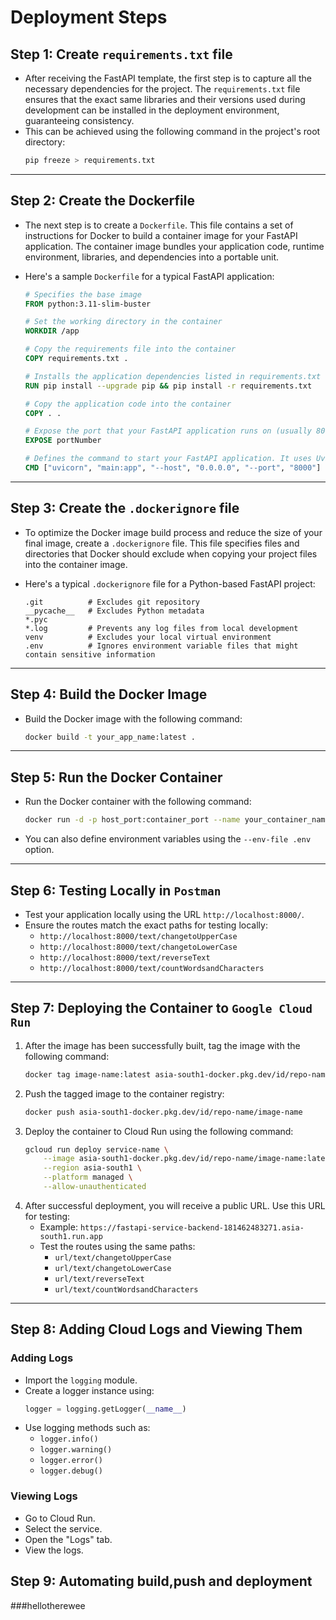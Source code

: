 # Deployment Steps

## Step 1: Create `requirements.txt` file
- After receiving the FastAPI template, the first step is to capture all the necessary dependencies for the project. The `requirements.txt` file ensures that the exact same libraries and their versions used during development can be installed in the deployment environment, guaranteeing consistency.
- This can be achieved using the following command in the project's root directory:
  ```bash
  pip freeze > requirements.txt
  ```

---

## Step 2: Create the Dockerfile
- The next step is to create a `Dockerfile`. This file contains a set of instructions for Docker to build a container image for your FastAPI application. The container image bundles your application code, runtime environment, libraries, and dependencies into a portable unit.
- Here's a sample `Dockerfile` for a typical FastAPI application:

  ```dockerfile
  # Specifies the base image
  FROM python:3.11-slim-buster

  # Set the working directory in the container
  WORKDIR /app

  # Copy the requirements file into the container 
  COPY requirements.txt .

  # Installs the application dependencies listed in requirements.txt
  RUN pip install --upgrade pip && pip install -r requirements.txt

  # Copy the application code into the container
  COPY . .

  # Expose the port that your FastAPI application runs on (usually 8000)
  EXPOSE portNumber

  # Defines the command to start your FastAPI application. It uses Uvicorn, an ASGI server, and specifies the host, port, and the location of your FastAPI app (main:app).
  CMD ["uvicorn", "main:app", "--host", "0.0.0.0", "--port", "8000"]
  ```

---

## Step 3: Create the `.dockerignore` file
- To optimize the Docker image build process and reduce the size of your final image, create a `.dockerignore` file. This file specifies files and directories that Docker should exclude when copying your project files into the container image.

- Here's a typical `.dockerignore` file for a Python-based FastAPI project:

  ```
  .git          # Excludes git repository
  __pycache__   # Excludes Python metadata
  *.pyc
  *.log         # Prevents any log files from local development
  venv          # Excludes your local virtual environment
  .env          # Ignores environment variable files that might contain sensitive information
  ```

---

## Step 4: Build the Docker Image
- Build the Docker image with the following command:
  ```bash
  docker build -t your_app_name:latest .
  ```

---

## Step 5: Run the Docker Container
- Run the Docker container with the following command:
  ```bash
  docker run -d -p host_port:container_port --name your_container_name your_app_name:latest
  ```
- You can also define environment variables using the `--env-file .env` option.

---

## Step 6: Testing Locally in `Postman`
- Test your application locally using the URL `http://localhost:8000/`.
- Ensure the routes match the exact paths for testing locally:
  - `http://localhost:8000/text/changetoUpperCase`
  - `http://localhost:8000/text/changetoLowerCase`
  - `http://localhost:8000/text/reverseText`
  - `http://localhost:8000/text/countWordsandCharacters`

---

## Step 7: Deploying the Container to `Google Cloud Run`
1. After the image has been successfully built, tag the image with the following command:
   ```bash
   docker tag image-name:latest asia-south1-docker.pkg.dev/id/repo-name/image-name:latest
   ```
2. Push the tagged image to the container registry:
   ```bash
   docker push asia-south1-docker.pkg.dev/id/repo-name/image-name
   ```
3. Deploy the container to Cloud Run using the following command:
   ```bash
   gcloud run deploy service-name \
       --image asia-south1-docker.pkg.dev/id/repo-name/image-name:latest \
       --region asia-south1 \
       --platform managed \
       --allow-unauthenticated
   ```
4. After successful deployment, you will receive a public URL. Use this URL for testing:
   - Example: `https://fastapi-service-backend-181462483271.asia-south1.run.app`
   - Test the routes using the same paths:
     - `url/text/changetoUpperCase`
     - `url/text/changetoLowerCase`
     - `url/text/reverseText`
     - `url/text/countWordsandCharacters`

---

## Step 8: Adding Cloud Logs and Viewing Them
### Adding Logs
- Import the `logging` module.
- Create a logger instance using:
  ```python
  logger = logging.getLogger(__name__)
  ```
- Use logging methods such as:
  - `logger.info()`
  - `logger.warning()`
  - `logger.error()`
  - `logger.debug()`

### Viewing Logs
- Go to Cloud Run.
- Select the service.
- Open the "Logs" tab.
- View the logs.

## Step 9: Automating build,push and deployment
###hellotherewee